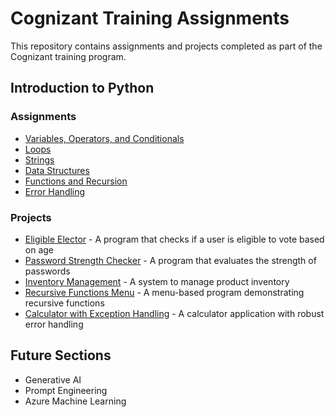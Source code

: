 # Cognizant Training Assignments

This repository contains assignments and projects completed as part of the Cognizant training program.

## Introduction to Python

### Assignments
- [Variables, Operators, and Conditionals](introduction-to-python/variables_operators_conditionals.py)
- [Loops](introduction-to-python/loops.py)
- [Strings](introduction-to-python/strings.py)
- [Data Structures](introduction-to-python/data_structures.py)
- [Functions and Recursion](introduction-to-python/functions_recursion.py)
- [Error Handling](introduction-to-python/error_handling.py)

### Projects
- [Eligible Elector](introduction-to-python/projects/eligible_elector.py) - A program that checks if a user is eligible to vote based on age
- [Password Strength Checker](introduction-to-python/projects/password_checker.py) - A program that evaluates the strength of passwords
- [Inventory Management](introduction-to-python/projects/inventory_manager.py) - A system to manage product inventory
- [Recursive Functions Menu](introduction-to-python/projects/recursive_functions.py) - A menu-based program demonstrating recursive functions
- [Calculator with Exception Handling](introduction-to-python/projects/calculator.py) - A calculator application with robust error handling

## Future Sections
- Generative AI
- Prompt Engineering
- Azure Machine Learning
